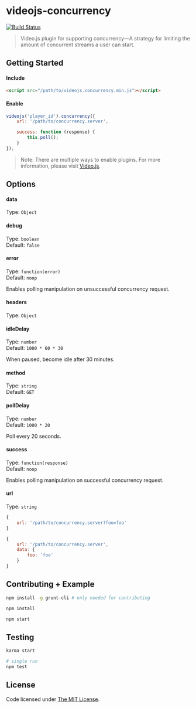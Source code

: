 # videojs-concurrency

[![Build Status](https://travis-ci.org/chemoish/videojs-concurrency.svg)](https://travis-ci.org/chemoish/videojs-concurrency)

> Video.js plugin for supporting concurrency—A strategy for limiting the amount of concurrent streams a user can start.

## Getting Started

#### Include

```html
<script src="/path/to/videojs.concurrency.min.js"></script>
```

#### Enable

```js
videojs('player_id').concurrency({
    url: '/path/to/concurrency.server',

    success: function (response) {
        this.poll();
    }
});
```

> Note: There are multiple ways to enable plugins. For more information, please visit [Video.js](https://github.com/videojs/video.js).

## Options

#### data

Type: `Object`  

#### debug

Type: `boolean`  
Default: `false`

#### error

Type: `function(error)`  
Default: `noop`

Enables polling manipulation on unsuccessful concurrency request.

#### headers

Type: `Object`  

#### idleDelay

Type: `number`  
Default: `1000 * 60 * 30`

When paused, become idle after 30 minutes.

#### method

Type: `string`  
Default: `GET`

#### pollDelay

Type: `number`  
Default: `1000 * 20`

Poll every 20 seconds.

#### success

Type: `function(response)`  
Default: `noop`

Enables polling manipulation on successful concurrency request.

#### url

Type: `string`  

```js
{
    url: '/path/to/concurrency.server?foo=foo'
}

{
    url: '/path/to/concurrency.server',
    data: {
        foo: 'foo'
    }
}
```

## Contributing + Example

```bash
npm install -g grunt-cli # only needed for contributing

npm install

npm start
```

## Testing

```bash
karma start

# single run
npm test

```

## License

Code licensed under [The MIT License](https://github.com/chemoish/videojs-concurrency/blob/master/LICENSE).
